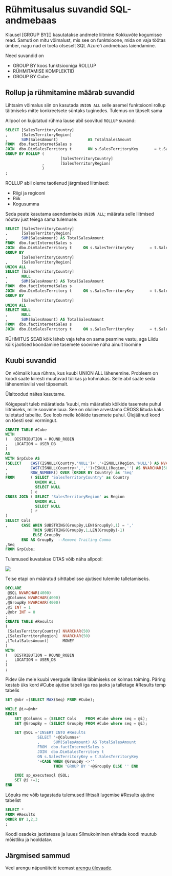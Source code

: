 <properties
   pageTitle="SQL-i andmebaas suvandid Rühmita | Microsoft Azure'i"
   description="Näpunäiteid rakendamise jaotises Suvandid SQL Azure'i andmebaas arendamise lahendusi."
   services="sql-data-warehouse"
   documentationCenter="NA"
   authors="jrowlandjones"
   manager="barbkess"
   editor=""/>

<tags
   ms.service="sql-data-warehouse"
   ms.devlang="NA"
   ms.topic="article"
   ms.tgt_pltfrm="NA"
   ms.workload="data-services"
   ms.date="06/14/2016"
   ms.author="jrj;barbkess;sonyama"/>

# <a name="group-by-options-in-sql-data-warehouse"></a>Rühmitusalus suvandid SQL-andmebaas

Klausel [GROUP BY][] kasutatakse andmete liitmine Kokkuvõte kogumisse read. Samuti on mitu võimalust, mis see on funktsioone, mida on vaja töötas ümber, nagu nad ei toeta otseselt SQL Azure'i andmebaas laiendamine.

Need suvandid on
- GROUP BY koos funktsiooniga ROLLUP
- RÜHMITAMISE KOMPLEKTID
- GROUP BY Cube

## <a name="rollup-and-grouping-sets-options"></a>Rollup ja rühmitamine määrab suvandid
Lihtsaim võimalus siin on kasutada `UNION ALL` selle asemel funktsiooni rollup täitmiseks mitte konkreetsete süntaks tuginedes. Tulemus on täpselt sama

Allpool on kujutatud rühma lause abil soovitud `ROLLUP` suvand:

```sql
SELECT [SalesTerritoryCountry]
,      [SalesTerritoryRegion]
,      SUM(SalesAmount)             AS TotalSalesAmount
FROM  dbo.factInternetSales s
JOIN  dbo.DimSalesTerritory t       ON s.SalesTerritoryKey       = t.SalesTerritoryKey
GROUP BY ROLLUP (
                        [SalesTerritoryCountry]
                ,       [SalesTerritoryRegion]
                )
;
```

ROLLUP abil oleme taotlenud järgmised liitmised:
- Riigi ja regiooni
- Riik
- Kogusumma

Seda peate kasutama asendamiseks `UNION ALL`; määrata selle liitmised nõutav just teiega sama tulemuse:

```sql
SELECT [SalesTerritoryCountry]
,      [SalesTerritoryRegion]
,      SUM(SalesAmount) AS TotalSalesAmount
FROM  dbo.factInternetSales s
JOIN  dbo.DimSalesTerritory t     ON s.SalesTerritoryKey       = t.SalesTerritoryKey
GROUP BY
       [SalesTerritoryCountry]
,      [SalesTerritoryRegion]
UNION ALL
SELECT [SalesTerritoryCountry]
,      NULL
,      SUM(SalesAmount) AS TotalSalesAmount
FROM  dbo.factInternetSales s
JOIN  dbo.DimSalesTerritory t     ON s.SalesTerritoryKey       = t.SalesTerritoryKey
GROUP BY
       [SalesTerritoryCountry]
UNION ALL
SELECT NULL
,      NULL
,      SUM(SalesAmount) AS TotalSalesAmount
FROM  dbo.factInternetSales s
JOIN  dbo.DimSalesTerritory t     ON s.SalesTerritoryKey       = t.SalesTerritoryKey;
```

RÜHMITUS SEAB kõik läheb vaja teha on sama peamine vastu, aga Liidu kõik jaotised koondamine tasemete soovime näha ainult loomine

## <a name="cube-options"></a>Kuubi suvandid
On võimalik luua rühma, kus kuubi UNION ALL lähenemine. Probleem on koodi saate kiiresti muutuvad tülikas ja kohmakas. Selle abil saate seda lähenemisviisi veel täpsemalt.

Ülaltoodud näites kasutame.

Kõigepealt tuleb määratleda 'kuubi, mis määratleb kõikide tasemete puhul liitmiseks, mille soovime luua. See on oluline arvestama CROSS liituda kaks tuletatud tabelite. See loob meile kõikide tasemete puhul. Ülejäänud kood on tõesti seal vormingut.

```sql
CREATE TABLE #Cube
WITH
(   DISTRIBUTION = ROUND_ROBIN
,   LOCATION = USER_DB
)
AS
WITH GrpCube AS
(SELECT    CAST(ISNULL(Country,'NULL')+','+ISNULL(Region,'NULL') AS NVARCHAR(50)) as 'Cols'
,          CAST(ISNULL(Country+',','')+ISNULL(Region,'') AS NVARCHAR(50))  as 'GroupBy'
,          ROW_NUMBER() OVER (ORDER BY Country) as 'Seq'
FROM       ( SELECT 'SalesTerritoryCountry' as Country
             UNION ALL
             SELECT NULL
           ) c
CROSS JOIN ( SELECT 'SalesTerritoryRegion' as Region
             UNION ALL
             SELECT NULL
           ) r
)
SELECT Cols
,      CASE WHEN SUBSTRING(GroupBy,LEN(GroupBy),1) = ','
            THEN SUBSTRING(GroupBy,1,LEN(GroupBy)-1)
            ELSE GroupBy
       END AS GroupBy  --Remove Trailing Comma
,Seq
FROM GrpCube;
```

Tulemused kuvatakse CTAS võib näha allpool:

![][1]

Teise etapi on määratud sihttabelisse ajutised tulemite talletamiseks.

```sql
DECLARE
 @SQL NVARCHAR(4000)
,@Columns NVARCHAR(4000)
,@GroupBy NVARCHAR(4000)
,@i INT = 1
,@nbr INT = 0
;
CREATE TABLE #Results
(
 [SalesTerritoryCountry] NVARCHAR(50)
,[SalesTerritoryRegion]  NVARCHAR(50)
,[TotalSalesAmount]      MONEY
)
WITH
(   DISTRIBUTION = ROUND_ROBIN
,   LOCATION = USER_DB
)
;
```

Pidev üle meie kuubi veergude liitmise läbimiseks on kolmas toiming. Päring kestab üks kord #Cube ajutise tabeli iga rea jaoks ja talletage #Results temp tabelis

```sql
SET @nbr =(SELECT MAX(Seq) FROM #Cube);

WHILE @i<=@nbr
BEGIN
    SET @Columns = (SELECT Cols    FROM #Cube where seq = @i);
    SET @GroupBy = (SELECT GroupBy FROM #Cube where seq = @i);

    SET @SQL ='INSERT INTO #Results
              SELECT '+@Columns+'
              ,      SUM(SalesAmount) AS TotalSalesAmount
              FROM  dbo.factInternetSales s
              JOIN  dbo.DimSalesTerritory t  
              ON s.SalesTerritoryKey = t.SalesTerritoryKey
              '+CASE WHEN @GroupBy <>''
                     THEN 'GROUP BY '+@GroupBy ELSE '' END

    EXEC sp_executesql @SQL;
    SET @i +=1;
END
```

Lõpuks me võib tagastada tulemused lihtsalt lugemise #Results ajutine tabelist

```sql
SELECT *
FROM #Results
ORDER BY 1,2,3
;
```

Koodi osadeks jaotistesse ja luues Silmukoiminen ehitada koodi muutub mõistliku ja hooldatav.


## <a name="next-steps"></a>Järgmised sammud
Veel arengu näpunäiteid teemast [arengu ülevaade][].

<!--Image references-->
[1]: media/sql-data-warehouse-develop-group-by-options/sql-data-warehouse-develop-group-by-cube.png

<!--Article references-->
[arengu ülevaade]: sql-data-warehouse-overview-develop.md

<!--MSDN references-->
[RÜHMITUSALUS]: https://msdn.microsoft.com/library/ms177673.aspx


<!--Other Web references-->
